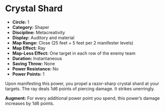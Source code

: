# Crystal Shard

- **Circle:** 1
- **Category:** Shaper
- **Discipline:** Metacreativity
- **Display:** Auditory and material
- **Map Range:** Close (25 feet + 5 feet per 2 manifester levels)
- **Map Effect:** Ray
- **Map-Less Effect:** One target in each row of the enemy team
- **Duration:** Instantaneous
- **Saving Throw:** None
- **Power Resistance:** No
- **Power Points:** 1

Upon manifesting this power, you propel a razor-sharp crystal shard at your targets. The ray deals 1d6 points of piercing damage. It strikes unerringly.

**Augment:** For every additional power point you spend, this power’s damage increases by 1d6 points.
